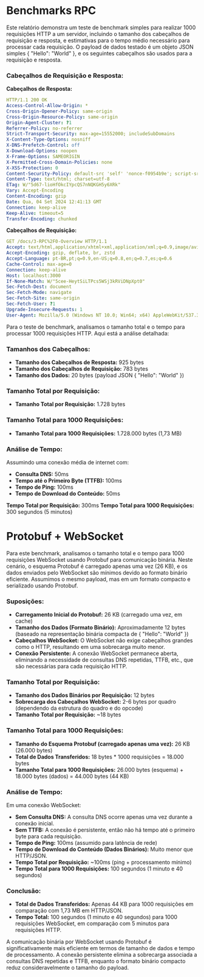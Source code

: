 # Benchmarks RPC

Este relatório demonstra um teste de benchmark simples para realizar 1000 requisições HTTP a um servidor, incluindo o tamanho dos cabeçalhos de requisição e resposta, e estimativas para o tempo médio necessário para processar cada requisição. O payload de dados testado é um objeto JSON simples { "Hello": "World" }, e os seguintes cabeçalhos são usados para a requisição e resposta.

### Cabeçalhos de Requisição e Resposta:

**Cabeçalhos de Resposta:**

```yaml
HTTP/1.1 200 OK
Access-Control-Allow-Origin: *
Cross-Origin-Opener-Policy: same-origin
Cross-Origin-Resource-Policy: same-origin
Origin-Agent-Cluster: ?1
Referrer-Policy: no-referrer
Strict-Transport-Security: max-age=15552000; includeSubDomains
X-Content-Type-Options: nosniff
X-DNS-Prefetch-Control: off
X-Download-Options: noopen
X-Frame-Options: SAMEORIGIN
X-Permitted-Cross-Domain-Policies: none
X-XSS-Protection: 0
Content-Security-Policy: default-src 'self' 'nonce-f0954b9e'; script-src 'self' 'unsafe-eval' 'unsafe-inline' 'nonce-f0954b9e'; style-src 'self' 'unsafe-inline' https://cdnjs.cloudflare.com 'nonce-f0954b9e'; font-src 'self' https://cdnjs.cloudflare.com 'nonce-f0954b9e'
Content-Type: text/html; charset=utf-8
ETag: W/"5d67-lioHfOkcIYpcQS7nNQKGH5y6XRk"
Vary: Accept-Encoding
Content-Encoding: gzip
Date: Qua, 04 Set 2024 12:41:13 GMT
Connection: keep-alive
Keep-Alive: timeout=5
Transfer-Encoding: chunked
```

**Cabeçalhos de Requisição:**

```yaml
GET /docs/3-RPC%2F0-Overview HTTP/1.1
Accept: text/html,application/xhtml+xml,application/xml;q=0.9,image/avif,image/webp,image/apng,*/*;q=0.8,application/signed-exchange;v=b3;q=0.7
Accept-Encoding: gzip, deflate, br, zstd
Accept-Language: pt-BR,pt;q=0.9,en-US;q=0.8,en;q=0.7,es;q=0.6
Cache-Control: max-age=0
Connection: keep-alive
Host: localhost:3000
If-None-Match: W/"5cee-HeytSiLTPcs5WSj3kRViDNpXpt0"
Sec-Fetch-Dest: document
Sec-Fetch-Mode: navigate
Sec-Fetch-Site: same-origin
Sec-Fetch-User: ?1
Upgrade-Insecure-Requests: 1
User-Agent: Mozilla/5.0 (Windows NT 10.0; Win64; x64) AppleWebKit/537.36 (KHTML, like Gecko) Chrome/128.0.0.0 Safari
```

Para o teste de benchmark, analisamos o tamanho total e o tempo para processar 1000 requisições HTTP. Aqui está a análise detalhada:

### Tamanhos dos Cabeçalhos:
* **Tamanho dos Cabeçalhos de Resposta:** 925 bytes
* **Tamanho dos Cabeçalhos de Requisição:** 783 bytes
* **Tamanho dos Dados:** 20 bytes (payload JSON { "Hello": "World" })

### Tamanho Total por Requisição:
* **Tamanho Total por Requisição:** 1.728 bytes

### Tamanho Total para 1000 Requisições:
* **Tamanho Total para 1000 Requisições:** 1.728.000 bytes (1,73 MB)

### Análise de Tempo:
Assumindo uma conexão média de internet com:

* **Consulta DNS:** 50ms
* **Tempo até o Primeiro Byte (TTFB):** 100ms
* **Tempo de Ping:** 100ms
* **Tempo de Download do Conteúdo:** 50ms

**Tempo Total por Requisição:** 300ms
**Tempo Total para 1000 Requisições:** 300 segundos (5 minutos)

# Protobuf + WebSocket

Para este benchmark, analisamos o tamanho total e o tempo para 1000 requisições WebSocket usando Protobuf para comunicação binária. Neste cenário, o esquema Protobuf é carregado apenas uma vez (26 KB), e os dados enviados pelo WebSocket são mínimos devido ao formato binário eficiente. Assumimos o mesmo payload, mas em um formato compacto e serializado usando Protobuf.

### Suposições:
* **Carregamento Inicial do Protobuf:** 26 KB (carregado uma vez, em cache)
* **Tamanho dos Dados (Formato Binário):** Aproximadamente 12 bytes (baseado na representação binária compacta de { "Hello": "World" })
* **Cabeçalhos WebSocket:** O WebSocket não exige cabeçalhos grandes como o HTTP, resultando em uma sobrecarga muito menor.
* **Conexão Persistente:** A conexão WebSocket permanece aberta, eliminando a necessidade de consultas DNS repetidas, TTFB, etc., que são necessárias para cada requisição HTTP.

### Tamanho Total por Requisição:
* **Tamanho dos Dados Binários por Requisição:** 12 bytes
* **Sobrecarga dos Cabeçalhos WebSocket:** 2-6 bytes por quadro (dependendo da estrutura do quadro e do opcode)
* **Tamanho Total por Requisição:** ~18 bytes

### Tamanho Total para 1000 Requisições:
* **Tamanho do Esquema Protobuf (carregado apenas uma vez):** 26 KB (26.000 bytes)
* **Total de Dados Transferidos:** 18 bytes * 1000 requisições = 18.000 bytes
* **Tamanho Total para 1000 Requisições:** 26.000 bytes (esquema) + 18.000 bytes (dados) = 44.000 bytes (44 KB)

### Análise de Tempo:

Em uma conexão WebSocket:

* **Sem Consulta DNS:** A consulta DNS ocorre apenas uma vez durante a conexão inicial.
* **Sem TTFB:** A conexão é persistente, então não há tempo até o primeiro byte para cada requisição.
* **Tempo de Ping:** 100ms (assumido para latência de rede)
* **Tempo de Download do Conteúdo (Dados Binários):** Muito menor que HTTP/JSON.
* **Tempo Total por Requisição:** ~100ms (ping + processamento mínimo)
* **Tempo Total para 1000 Requisições:** 100 segundos (1 minuto e 40 segundos)

### Conclusão:
* **Total de Dados Transferidos:** Apenas 44 KB para 1000 requisições em comparação com 1,73 MB em HTTP/JSON.
* **Tempo Total:** 100 segundos (1 minuto e 40 segundos) para 1000 requisições WebSocket, em comparação com 5 minutos para requisições HTTP.

A comunicação binária por WebSocket usando Protobuf é significativamente mais eficiente em termos de tamanho de dados e tempo de processamento. A conexão persistente elimina a sobrecarga associada a consultas DNS repetidas e TTFB, enquanto o formato binário compacto reduz consideravelmente o tamanho do payload.
